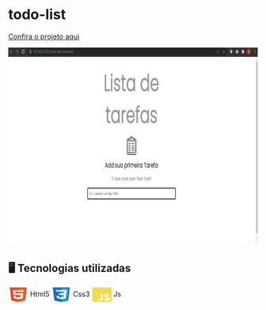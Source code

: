 # todo-list

[Confira o projeto aqui](https://vagnersilvas.github.io/todo-list/)

<img src="https://github.com/vagnersilvas/todo-list/blob/main/assets/img/todoList.gif" width="800" height="400" />

## :desktop_computer: Tecnologias utilizadas

 <div>
  
  <img align="center" alt="HTML" height="30" width="40" src="https://raw.githubusercontent.com/devicons/devicon/master/icons/html5/html5-original.svg"> Html5 
  <img align="center" alt="CSS" height="30" width="40" src="https://raw.githubusercontent.com/devicons/devicon/master/icons/css3/css3-original.svg"> Css3 
  <img align="center" alt="Js" height="30" width="40" src="https://raw.githubusercontent.com/devicons/devicon/master/icons/javascript/javascript-plain.svg"> Js 

</div>
